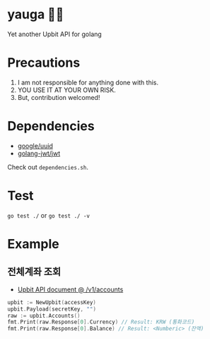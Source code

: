 # yauga 🧘‍♂️
Yet another Upbit API for golang

# Precautions
1. I am not responsible for anything done with this.
2. YOU USE IT AT YOUR OWN RISK.
3. But, contribution welcomed!

# Dependencies
* [google/uuid](https://github.com/google/uuid)
* [golang-jwt/jwt](https://github.com/golang-jwt/jwt)

Check out `dependencies.sh`.

# Test
`go test ./` or `go test ./ -v`

# Example
## 전체계좌 조회
* [Upbit API document @ /v1/accounts](https://docs.upbit.com/reference/%EC%A0%84%EC%B2%B4-%EA%B3%84%EC%A2%8C-%EC%A1%B0%ED%9A%8C)
```.go
upbit := NewUpbit(accessKey)
upbit.Payload(secretKey, "")
raw := upbit.Accounts()
fmt.Print(raw.Response[0].Currency) // Result: KRW (통화코드)
fmt.Print(raw.Response[0].Balance) // Result: <Numberic> (잔액)
```
